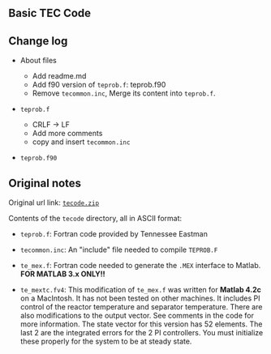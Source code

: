 Basic TEC Code
--------------

## Change log

+ About files
    + Add readme.md
    + Add f90 version of `teprob.f`: teprob.f90
    + Remove `tecommon.inc`, Merge its content into `teprob.f`.

+ `teprob.f`
    + CRLF -> LF
    + Add more comments
    + copy and insert `tecommon.inc`

+ `teprob.f90`


## Original notes

Original url link: [`tecode.zip`](http://depts.washington.edu/control/LARRY/TE/tecode.zip)

Contents of the `tecode` directory, all in ASCII format:

- `teprob.f`: Fortran code provided by Tennessee Eastman

- `tecommon.inc`: An "include" file needed to compile `TEPROB.F`

- `te_mex.f`: Fortran code needed to generate the `.MEX` interface to Matlab. **FOR MATLAB 3.x ONLY!!**

- `te_mextc.fv4`: This modification of `te_mex.f` was written for **Matlab 4.2c** on a MacIntosh.
    It has not been tested on other machines.
    It includes PI control of the reactor temperature and separator temperature.
    There are also modifications to the output vector.
    See comments in the code for more information.
    The state vector for this version has 52 elements.
    The last 2 are the integrated errors for the 2 PI controllers.
    You must initialize these properly for the system to be at steady state.
